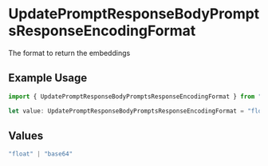 # UpdatePromptResponseBodyPromptsResponseEncodingFormat

The format to return the embeddings

## Example Usage

```typescript
import { UpdatePromptResponseBodyPromptsResponseEncodingFormat } from "@orq-ai/node/models/operations";

let value: UpdatePromptResponseBodyPromptsResponseEncodingFormat = "float";
```

## Values

```typescript
"float" | "base64"
```